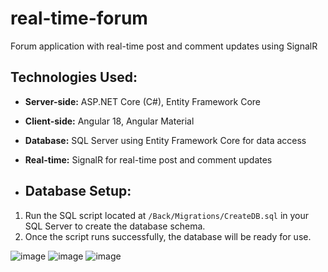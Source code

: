 # real-time-forum
Forum application with real-time post and comment updates using SignalR

## Technologies Used:
- **Server-side:** ASP.NET Core (C#), Entity Framework Core
- **Client-side:** Angular 18, Angular Material
- **Database:** SQL Server using Entity Framework Core for data access
- **Real-time:** SignalR for real-time post and comment updates

- ## Database Setup:
1. Run the SQL script located at `/Back/Migrations/CreateDB.sql` in your SQL Server to create the database schema.
2. Once the script runs successfully, the database will be ready for use.

![image](https://github.com/user-attachments/assets/4e98f4d9-b6f9-453b-9231-a7dd234831fe)
![image](https://github.com/user-attachments/assets/af630098-a735-4537-a717-e409918c3532)
![image](https://github.com/user-attachments/assets/57ec0f2e-a31a-420f-8b3d-7540bb1b9946)





